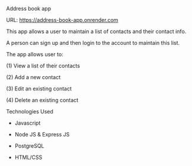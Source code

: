 Address book app


URL: https://address-book-app.onrender.com



This app allows a user to maintain a list of contacts and their contact info.

A person can sign up and then login to the account to maintain this list.

The app allows user to:

(1) View a list of their contacts

(2) Add a new contact

(3) Edit an existing contact

(4) Delete an existing contact

Technologies Used

- Javascript

- Node JS & Express JS

- PostgreSQL

- HTML/CSS